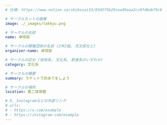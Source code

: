 ```yaml
---
# 仕様: https://www.notion.so/shikosai33/8345f5b29cea40aaa2cc9fd6ab79c6a6?pvs=4#5438a1577b604f39a67658a72f2283b8

# サークルカットの画像
image: ./_images/takkyu.png

# サークルの名前
name: 卓球部

# サークルの開催団体の名前 (2年2組, 天文部など)
organizer-name: 卓球部

# サークルの区分 (技術系, 文化系, 飲食系のいずれか)
category: 文化系

# サークルの概要
summary: ラケットで的あてをしよう

# サークルの場所
location: 第二体育館

# X, Instagramなどの外部リンク
# urls:
# - https://x.com/example
# - https://instagram.com/example
---
```

